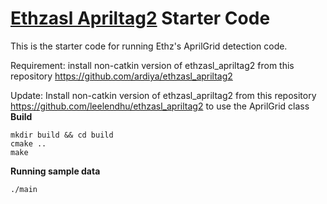 # [Ethzasl Apriltag2](https://github.com/ardiya/ethzasl_apriltag2) Starter Code
This is the starter code for running Ethz's AprilGrid detection code.

Requirement: install non-catkin version of ethzasl_apriltag2 from this repository https://github.com/ardiya/ethzasl_apriltag2

Update: Install non-catkin version of ethzasl_apriltag2 from this repository https://github.com/leelendhu/ethzasl_apriltag2 to use the AprilGrid class
**Build**
```
mkdir build && cd build
cmake ..
make
```

**Running sample data**
```
./main
```
